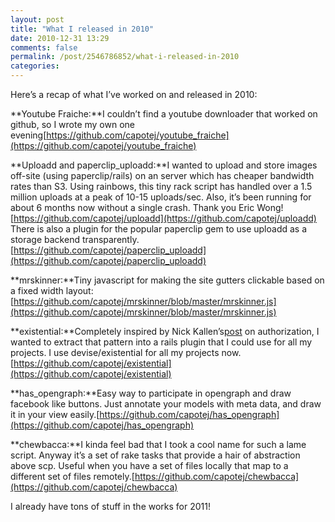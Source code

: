 ```yaml
---
layout: post
title: "What I released in 2010"
date: 2010-12-31 13:29
comments: false
permalink: /post/2546786852/what-i-released-in-2010
categories:
---
```


 

Here’s a recap of what I’ve worked on and released in 2010:

**Youtube Fraiche:**I couldn’t find a youtube downloader that worked on github, so I wrote my own one evening[https://github.com/capotej/youtube_fraiche](https://github.com/capotej/youtube_fraiche) 

**Uploadd and paperclip_uploadd:**I wanted to upload and store images off-site (using paperclip/rails) on an server which has cheaper bandwidth rates than S3. Using rainbows, this tiny rack script has handled over a 1.5 million uploads at a peak of 10-15 uploads/sec. Also, it’s been running for about 6 months now without a single crash. Thank you Eric Wong![https://github.com/capotej/uploadd](https://github.com/capotej/uploadd) There is also a plugin for the popular paperclip gem to use uploadd as a storage backend transparently.[https://github.com/capotej/paperclip_uploadd](https://github.com/capotej/paperclip_uploadd) 

**mrskinner:**Tiny javascript for making the site gutters clickable based on a fixed width layout:[https://github.com/capotej/mrskinner/blob/master/mrskinner.js](https://github.com/capotej/mrskinner/blob/master/mrskinner.js) 

**existential:**Completely inspired by Nick Kallen’s[post](http://pivotallabs.com/users/nick/blog/articles/272-access-control-permissions-in-rails) on authorization, I wanted to extract that pattern into a rails plugin that I could use for all my projects. I use devise/existential for all my projects now.[https://github.com/capotej/existential](https://github.com/capotej/existential) 

**has_opengraph:**Easy way to participate in opengraph and draw facebook like buttons. Just annotate your models with meta data, and draw it in your view easily.[https://github.com/capotej/has_opengraph](https://github.com/capotej/has_opengraph) 

**chewbacca:**I kinda feel bad that I took a cool name for such a lame script. Anyway it’s a set of rake tasks that provide a hair of abstraction above scp. Useful when you have a set of files locally that map to a different set of files remotely.[https://github.com/capotej/chewbacca](https://github.com/capotej/chewbacca) 

I already have tons of stuff in the works for 2011!